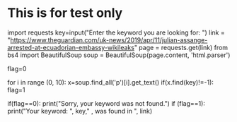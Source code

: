 # This is for test only

import requests
key=input("Enter the keyword you are looking for: ") 
link = "https://www.theguardian.com/uk-news/2019/apr/11/julian-assange-arrested-at-ecuadorian-embassy-wikileaks"
page = requests.get(link)
from bs4 import BeautifulSoup
soup = BeautifulSoup(page.content, 'html.parser')

flag=0

for i in range (0, 10):
    x=soup.find_all('p')[i].get_text()
    if(x.find(key)!=-1):
        flag=1

if(flag==0):
    print("Sorry, your keyword was not found.")
if (flag==1):
    print("Your keyword: ", key," , was found in ", link)
